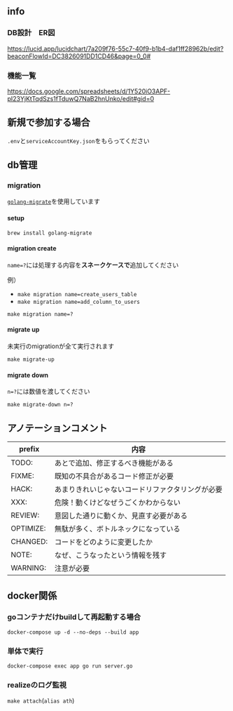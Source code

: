 ## info
### DB設計　ER図
https://lucid.app/lucidchart/7a209f76-55c7-40f9-b1b4-daf1ff28962b/edit?beaconFlowId=DC3826091DD1CD46&page=0_0#

### 機能一覧
https://docs.google.com/spreadsheets/d/1Y520iO3APF-pI23YjKtTqdSzs1fTduwQ7NaB2hnUnko/edit#gid=0

## 新規で参加する場合
`.env`と`serviceAccountKey.json`をもらってください

## db管理
### migration
[`golang-migrate`](https://github.com/golang-migrate/migrate)を使用しています

#### setup
```
brew install golang-migrate
```

#### migration create
`name=?`には処理する内容を**スネークケースで**追加してください

例）
- `make migration name=create_users_table`
- `make migration name=add_column_to_users`
```
make migration name=?
```

#### migrate up
未実行のmigrationが全て実行されます
```
make migrate-up
```

#### migrate down
`n=?`には数値を渡してください
```
make migrate-down n=?
```

## アノテーションコメント
| prefix | 内容 |
| ---- | ---- |
| TODO: |  あとで追加、修正するべき機能がある |
| FIXME: | 既知の不具合があるコード修正が必要 |
| HACK: | あまりきれいじゃないコードリファクタリングが必要 |
| XXX: | 危険！動くけどなぜうごくかわからない |
| REVIEW: | 意図した通りに動くか、見直す必要がある |
| OPTIMIZE: |  無駄が多く、ボトルネックになっている |
| CHANGED: |  コードをどのように変更したか |
| NOTE: | なぜ、こうなったという情報を残す |
| WARNING: |  注意が必要 |

## docker関係
### goコンテナだけbuildして再起動する場合
`docker-compose up -d --no-deps --build app`

### 単体で実行
`docker-compose exec app go run server.go`

### realizeのログ監視
`make attach`(`alias ath`)

